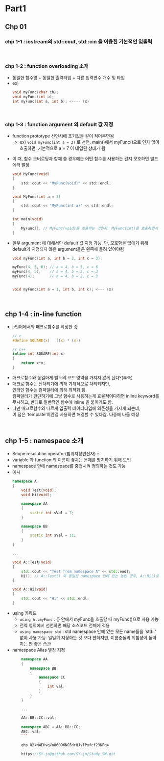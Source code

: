 # Part1
## Chp 01

### chp 1-1 : iostream의 std::cout, std::cin 을 이용한 기본적인 입출력
<br/>

### chp 1-2 : function overloading 소개
- 동일한 함수명 + 동일한 출력타입 + 다른 입력변수 개수 및 타입
- ex)
  ``` c 
  void myFunc(char ch);
  void myFunc(int a);
  int myFunc(int a, int b); <---- (x)
<br/>

### chp 1-3 : function argument 의 default 값 지정
- function prototype 선언시에 초기값을 같이 적어주면됨
  - ex) `void myFunc(int a = 3)` 로 선언. main()에서 myFunc()으로 인자 없이 호출하면, 기본적으로 a = 7 이 대입된 상태가 됨
* 이 때, 함수 오버로딩과 함께 쓸 경우에는 어떤 함수를 사용하는 건지 모호하면 빌드 에러 발생

    ``` c
    void MyFunc(void)
    {
        std::cout << "MyFunc(void)" << std::endl;
    }

    void MyFunc(int a = 3)
    {
        std::cout << "MyFunc(int a)" << std::endl;
    }

    int main(void)
    {
        MyFunc(); // MyFunc(void)을 호출하는 것인지, MyFunc(int)를 호출하면서 a = 3 default value를 사용하는 것인지 분명하지 않음
    }
    ```
* 일부 argument 에 대해서만 default 값 지정 가능. 단, 모호함을 없애기 위해 default가 지정되지 않은 argument들은 왼쪽에 몰려 있어야됨
    ``` c 
    void myFunc(int a, int b = 2, int c = 3);

    myFunc(4, 5, 6); // a = 4, b = 5, c = 6
    myFunc(4, 5);    // a = 4, b = 5, c = 3
    myFunc(4);       // a = 4, b = 2, c = 3


    void myFunc(int a = 1, int b, int c); <--- (x)
    ```
    
<br/>

## chp 1-4 : in-line function
- c언어에서의 매크로함수를 확장한 것
    ``` c
    // c
    #define SQUARE(x)   ((x) * (x))
    ```
    ``` c++
    // c++
    inline int SQUARE(int x)
    {
        return x*x;
    }
    ```
- 매크로함수와 동일하게 별도의 코드 영역을 가지지 않게 된다?(추측)
- 매크로 함수는 전처리기에 의해 기계적으로 처리되지만,   
인라인 함수는 컴파일러에 의해 최적화 됨.    
컴파일러가 판단하기에 그냥 함수로 사용하는게 효율적이다하면 inline keyword를 무시하고, 반대로 일반적인 함수에 inline 을 붙이기도 함.
- 다만 매크로함수와 다르게 입출력 데이터타입에 의존성을 가지게 되는데,   
이 점은 'template'이란걸 사용하면 해결할 수 있다캄. 나중에 나올 예정

<br/>

## chp 1-5 : namespace 소개
- Scope resolution operator(범위지정연산자) ::
- variable 과 function 의 이름이 곂치는 문제를 방지하기 위해 도입
- namespace 안에 namespace를 중첩시켜 정의하는 것도 가능
- 예시
    ``` c++
    namespace A
    {
        void Test(void);
        void Hi(void);

        namespace AA
        {
            static int sVal = 7;
        }

        namespace BB
        {
            static int sVal = 11;
        }
    }

    ...

    void A::Test(void)
    {
        std::cout << "Test from namespace A" << std::endl;
        Hi(); // A::Test() 와 동일한 namespace 안에 있는 놈인 경우, A::Hi()로 할 필요x
    }

    void A::Hi(void)
    {
        std::cout << "Hi" << std::endl;
    }
    ```
- using 키워드
    - `using A::myFunc` : {} 안에서 myFunc을 호출할 때 myFunc()으로 사용 가능
    - 전역 영역에서 선언하면 해당 소스코드 전체에 적용
    - `using namespace std` : std namespace 안에 있는 모든 name들을 'std::' 없이 사용 가능. 일일히 지정하는 것 보다 편하지만, 이름충돌의 위험성이 높아지는 안 좋은 습관
- namespace Alias 별칭 지정
    ``` c++
        namespace AA
        {
            namespace BB
            {
                namespace CC
                {
                    int val;
                }
            }
        }

        ...

        AA::BB::CC::val;
        
        namespace ABC = AA::BB::CC;
        ABC::val;
        ```

        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

        https://SY-jo@github.com/SY-jo/Study_SW.git